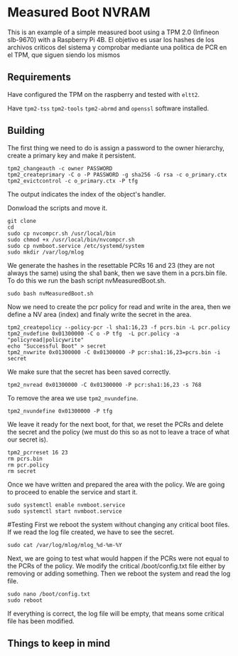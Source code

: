 # Measured Boot NVRAM
This is an example of a simple measured boot using a TPM 2.0 (Infineon slb-9670) with a Raspberry Pi 4B.
El objetivo es usar los hashes de los archivos críticos del sistema 
y comprobar mediante una politica de PCR en el TPM, que siguen siendo los mismos

## Requirements
Have configured the TPM on the raspberry and tested with `eltt2`.

Have `tpm2-tss` `tpm2-tools` `tpm2-abrmd` and `openssl` software installed.

## Building
The first thing we need to do is assign a password to the owner hierarchy, create a primary key and make it persistent.
```
tpm2_changeauth -c owner PASSWORD  
tpm2_createprimary -C o -P PASSWORD -g sha256 -G rsa -c o_primary.ctx
tpm2_evictcontrol -c o_primary.ctx -P tfg
```
The output indicates the index of the object's handler.

Donwload the scripts and move it.
```
git clone 
cd 
sudo cp nvcompcr.sh /usr/local/bin
sudo chmod +x /usr/local/bin/nvcompcr.sh
sudo cp nvmboot.service /etc/systemd/system
sudo mkdir /var/log/mlog
```

We generate the hashes in the resettable PCRs 16 and 23 (they are not always the same) 
using the sha1 bank, 
then we save them in a pcrs.bin file.
To do this we run the bash script nvMeasuredBoot.sh.
```
sudo bash nvMeasuredBoot.sh
```

Now we need to create the pcr policy for read and write in the area, then we
define a NV area (index) and finaly write the secret in the area.
```
tpm2_createpolicy --policy-pcr -l sha1:16,23 -f pcrs.bin -L pcr.policy
tpm2_nvdefine 0x01300000 -C o -P tfg  -L pcr.policy -a "policyread|policywrite"
echo "Successful Boot" > secret
tpm2_nvwrite 0x01300000 -C 0x01300000 -P pcr:sha1:16,23=pcrs.bin -i secret
```

We make sure that the secret has been saved correctly.
```
tpm2_nvread 0x01300000 -C 0x01300000 -P pcr:sha1:16,23 -s 768
```

To remove the area we use `tpm2_nvundefine`.
```
tpm2_nvundefine 0x01300000 -P tfg
```

We leave it ready for the next boot, for that, we reset the PCRs and 
delete the secret and the policy 
(we must do this so as not to leave a trace of what our secret is).
```
tpm2_pcrreset 16 23
rm pcrs.bin
rm pcr.policy
rm secret
```

Once we have written and prepared the area with the policy.
We are going to proceed to enable the service and start it.
```
sudo systemctl enable nvmboot.service
sudo systemctl start nvmboot.service
```

#Testing
First we reboot the system without changing any critical boot files. 
If we read the log file created, we have to see the secret.
```
sudo cat /var/log/mlog/mlog_%d-%m-%Y
```

Next, we are going to test what would happen if the PCRs 
were not equal to the PCRs of the policy.
We modify the critical /boot/config.txt file either by removing or adding something.
Then we reboot the system and read the log file. 
```
sudo nano /boot/config.txt 
sudo reboot
```

If everything is correct, the log 
file will be empty, that means some critical file has been modified.

## Things to keep in mind


